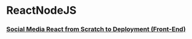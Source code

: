 # ReactNodeJS

### [Social Media React from Scratch to Deployment (Front-End)](https://github.com/dar1enyang/SocialMedia-ReactFront)
